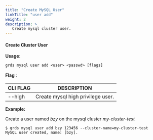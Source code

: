 ```yaml
---
title: "Create MySQL User"
linkTitle: "user add"
weight: 2
description: >
   Create mysql cluster user.
---
```


#### Create Cluster User

**Usage**:

```shell script
grds mysql user add <user> <passwd> [flags]
```

**Flag**：

| CLI FLAG | DESCRIPTION                       |
| -------- | --------------------------------- |
| --high   | Create mysql high privilege user. |

**Example:**

Create a user named *bzy* on the mysql cluster *my-cluster-test*

```shell
$ grds mysql user add bzy 123456 --cluster-name=my-cluster-test 
MySQL user created, name: [bzy].
```